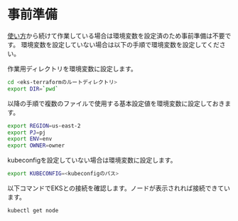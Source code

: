 # 事前準備

[使い方](./../howtouse.md)から続けて作業している場合は環境変数を設定済のため事前準備は不要です。
環境変数を設定していない場合は以下の手順で環境変数を設定してください。

作業用ディレクトリを環境変数に設定します。

``` sh
cd <eks-terraformのルートディレクトリ>
export DIR=`pwd`
```

以降の手順で複数のファイルで使用する基本設定値を環境変数に設定しておきます。

``` sh
export REGION=us-east-2
export PJ=pj
export ENV=env
export OWNER=owner
```

kubeconfigを設定していない場合は環境変数に設定します。

``` sh
export KUBECONFIG=<kubeconfigのパス>
```

以下コマンドでEKSとの接続を確認します。ノードが表示されれば接続できています。

``` sh
kubectl get node
```
